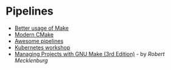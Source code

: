 # Pipelines

* [Better usage of Make](https://tech.davis-hansson.com/p/make/)  
* [Modern CMake](https://cliutils.gitlab.io/modern-cmake/)
* [Awesome pipelines](https://github.com/pditommaso/awesome-pipeline)
* [Kubernetes workshop](https://github.com/eon01/kubernetes-workshop)
* [Managing Projects with GNU Make (3rd Edition)](https://www.oreilly.com/openbook/make3/book/index.csp) - by _Robert Mecklenburg_
